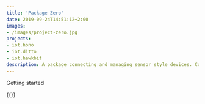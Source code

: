 ```yaml
---
title: 'Package Zero'
date: 2019-09-24T14:51:12+2:00
images:
- /images/project-zero.jpg
projects:
- iot.hono
- iot.ditto
- iot.hawkbit
description: A package connecting and managing sensor style devices. Connecting sensors to the cloud, processing data with a digital twin platform, and managing device firmware.
---
```


Getting started

{{<img-fluid src="images/overview.svg" title="Overview diagram">}}